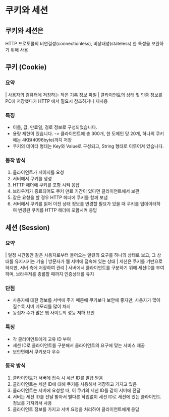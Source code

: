 # 쿠키와 세션

## 쿠키와 세션은

HTTP 프로토콜의 비연결성(connectionless), 비상태성(stateless) 한 특성을 보완하기 위해 사용

## 쿠키 (Cookie)

### 요약

| 사용자의 컴퓨터에 저장하는 작은 기록 정보 파일
| 클라이언트의 상태 및 인증 정보를 PC에 저장했다가 HTTP 에서 필요시 참조하거나 재사용

### 특징
* 이름, 값, 만료일, 경로 정보로 구성되었습니다.
* 용량 제한이 있습니다. -> 클라이언트에 총 300개, 한 도메인 당 20개, 하나의 쿠키에는 4KB(4096byte)까지 저장
* 쿠키의 데이터 형태는 Key와 Value로 구성되고, String 형태로 이루어져 있습니다.

### 동작 방식
1. 클라이언트가 페이지를 요청
2. 서버에서 쿠키를 생성
3. HTTP 헤더에 쿠키를 포함 시켜 응답
4. 브라우저가 종료되어도 쿠키 만료 기간이 있다면 클라이언트에서 보관
5. 같은 요청을 할 경우 HTTP 헤더에 쿠키를 함께 보냄
6. 서버에서 쿠키를 읽어 이전 상태 정보를 변경할 필요가 있을 때 쿠키를 업데이터하여 변경된 쿠키를 HTTP 헤더에 포함시켜 응답

## 세션 (Session)

### 요약

| 일정 시간동안 같은 사용자로부터 들어오는 일련의 요구를 하나의 상태로 보고, 그 상태를 유지시키는 기술
| 방문자가 웹 서버에 접속해 있는 상태
| 세션은 쿠키를 기반으로 하지만, 서버 측에 저장하여 관리
| 서버에서 클라이언트를 구분하기 위해 세션ID를 부여하며, 브라우저를 종룔할 때까지 인증상태를 유지

### 단점
* 사용자에 대한 정보를 서버에 주기 때문에 쿠키보다 보안에 좋지만, 사용자가 많아질수록 서버 메모리를 많이 차지
* 동접자 수가 많은 웹 사이트의 성능 저하 요인

### 특징
* 각 클라이언트에게 고유 ID 부여
* 세션 ID로 클라이언트를 구분해서 클라이언트의 요구에 맞는 서비스 제공
* 보안면에서 쿠키보다 우수

### 동작 방식
1. 클라이언트가 서버에 접속 시 세션 ID를 발급 받음
2. 클라이언트는 세션 ID에 대해 쿠키를 사용해서 저장하고 가지고 있음
3. 클라이언트는 서버에 요청할 때, 이 쿠키의 세션 ID를 같이 서버에 전달
4. 서버는 세션 ID를 전달 받아서 별다른 작업없이 세션 ID로 세션에 있는 클라이언트 정보를 가져와서 사용
5. 클라이언트 정보를 가지고 서버 요청을 처리하여 클라이언트에게 응답
